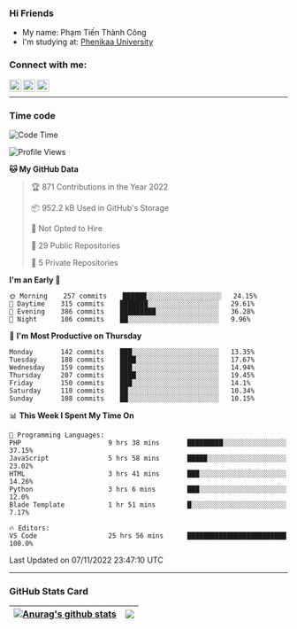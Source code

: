 ### Hi Friends

- My name: Phạm Tiến Thành Công
- I'm studying at: [Phenikaa University]


### Connect with me:
[<img align="left" alt="PhamTienThanhCong | Facebook" width="22px" src="https://upload.wikimedia.org/wikipedia/commons/thumb/1/16/Facebook-icon-1.png/640px-Facebook-icon-1.png" />][facebook]
[<img align="left" alt="PhamTienThanhCong | Zalo" width="22px" src="https://www.anphatpc.com.vn/template/anphat_2020v2/images/icon-zalo.jpg" />][zalo]
[<img align="left" alt="PhamTienThanhCong | LinkedIn" width="22px" src="https://cdn3.iconfinder.com/data/icons/inficons/512/linkedin.png" />][linkedin]

<br />

---

### Time code

<!--START_SECTION:waka-->
![Code Time](http://img.shields.io/badge/Code%20Time-677%20hrs%2037%20mins-blue)

![Profile Views](http://img.shields.io/badge/Profile%20Views-32-blue)

**🐱 My GitHub Data** 

> 🏆 871 Contributions in the Year 2022
 > 
> 📦 952.2 kB Used in GitHub's Storage 
 > 
> 🚫 Not Opted to Hire
 > 
> 📜 29 Public Repositories 
 > 
> 🔑 5 Private Repositories  
 > 
**I'm an Early 🐤** 

```text
🌞 Morning    257 commits    ██████░░░░░░░░░░░░░░░░░░░   24.15% 
🌆 Daytime    315 commits    ███████░░░░░░░░░░░░░░░░░░   29.61% 
🌃 Evening    386 commits    █████████░░░░░░░░░░░░░░░░   36.28% 
🌙 Night      106 commits    ██░░░░░░░░░░░░░░░░░░░░░░░   9.96%

```
📅 **I'm Most Productive on Thursday** 

```text
Monday       142 commits    ███░░░░░░░░░░░░░░░░░░░░░░   13.35% 
Tuesday      188 commits    ████░░░░░░░░░░░░░░░░░░░░░   17.67% 
Wednesday    159 commits    ███░░░░░░░░░░░░░░░░░░░░░░   14.94% 
Thursday     207 commits    ████░░░░░░░░░░░░░░░░░░░░░   19.45% 
Friday       150 commits    ███░░░░░░░░░░░░░░░░░░░░░░   14.1% 
Saturday     110 commits    ██░░░░░░░░░░░░░░░░░░░░░░░   10.34% 
Sunday       108 commits    ██░░░░░░░░░░░░░░░░░░░░░░░   10.15%

```


📊 **This Week I Spent My Time On** 

```text
💬 Programming Languages: 
PHP                      9 hrs 38 mins       █████████░░░░░░░░░░░░░░░░   37.15% 
JavaScript               5 hrs 58 mins       █████░░░░░░░░░░░░░░░░░░░░   23.02% 
HTML                     3 hrs 41 mins       ███░░░░░░░░░░░░░░░░░░░░░░   14.26% 
Python                   3 hrs 6 mins        ███░░░░░░░░░░░░░░░░░░░░░░   12.0% 
Blade Template           1 hr 51 mins        █░░░░░░░░░░░░░░░░░░░░░░░░   7.17%

🔥 Editors: 
VS Code                  25 hrs 56 mins      █████████████████████████   100.0%

```


 Last Updated on 07/11/2022 23:47:10 UTC
<!--END_SECTION:waka-->

---

### GitHub Stats Card

| <a href="https://github.com/phamtienthanhcong"><img align="center" src="https://github-readme-stats.vercel.app/api?username=PhamTienThanhCong&show_icons=true&include_all_commits=true&theme=buefy&hide_border=true&theme=ocean_dark" alt="Anurag's github stats" /></a> | <a href="https://github.com/phamtienthanhcong"><img align="center" src="https://github-readme-stats.vercel.app/api/top-langs/?username=PhamTienThanhCong&layout=compact&theme=buefy&hide_border=true&theme=ocean_dark" /></a> |
| ------------- | ------------- |

[Phenikaa University]: https://phenikaa-uni.edu.vn/vi
[facebook]: https://www.facebook.com/phamtienthanhcong
[linkedin]: https://linkedin.com/in/phamtienthanhcong
[zalo]: https://zalo.me/0396396332
[tiktok]: https://www.tiktok.com/@phamtienthanhcong
[web]: https://github.com/PhamTienThanhCong/web_dev
[min project]: https://github.com/PhamTienThanhCong/Project-Of-Web
[c and cpp]: https://github.com/PhamTienThanhCong/Code_C_and_Cpro
[python]: https://github.com/PhamTienThanhCong/Python_beginer
